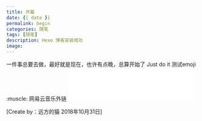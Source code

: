 ```yaml
---
title: 开篇
date: {{ date }}
permalink: begin
categories: 随笔
tags: [随笔]
description: Hexo 博客安装成功
image:
---
```

<p class="description"></p>
一件事总要去做，最好就是现在，也许有点晚，总算开始了
Just do it 
测试emoji :muscle:
网易云音乐外链 <iframe frameborder="no" border="0" marginwidth="0" marginheight="0" width=330 height=86 src="//music.163.com/outchain/player?type=2&id=1297333740&auto=0&height=66"></iframe>

[Create by：远方的猫  2018年10月31日] 


